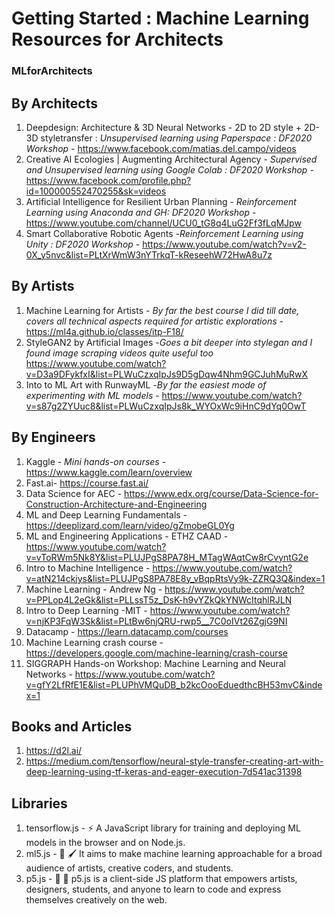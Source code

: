 # Getting Started : Machine Learning Resources for Architects

### MLforArchitects

## By Architects
1. Deepdesign: Architecture & 3D Neural Networks - 2D to 2D style + 2D-3D styletransfer : *Unsupervised learning using Paperspace : DF2020 Workshop* - https://www.facebook.com/matias.del.campo/videos
2. Creative AI Ecologies | Augmenting Architectural Agency - *Supervised and Unsupervised learning using Google Colab : DF2020 Workshop* - https://www.facebook.com/profile.php?id=100000552470255&sk=videos
3. Artificial Intelligence for Resilient Urban Planning - *Reinforcement Learning using Anaconda and GH: DF2020 Workshop* - https://www.youtube.com/channel/UCU0_tG8q4LuG2Ff3fLqMJpw
4. Smart Collaborative Robotic Agents -*Reinforcement Learning using Unity : DF2020 Workshop* - https://www.youtube.com/watch?v=v2-0X_y5nvc&list=PLtXrWmW3nYTrkqT-kReseehW72HwA8u7z

## By Artists
1. Machine Learning for Artists - *By far the best course I did till date, covers all technical aspects required for artistic explorations* - https://ml4a.github.io/classes/itp-F18/ 
2. StyleGAN2 by Artificial Images -*Goes a bit deeper into stylegan and I found image scraping videos quite useful too* https://www.youtube.com/watch?v=D3a9DFykfxI&list=PLWuCzxqIpJs9D5gDqw4Nhm9GCJuhMuRwX
3. Into to ML Art with RunwayML -*By far the easiest mode of experimenting with ML models* - https://www.youtube.com/watch?v=s87g2ZYUuc8&list=PLWuCzxqIpJs8k_WYOxWc9iHnC9dYq0OwT

## By Engineers 
1. Kaggle - *Mini hands-on courses* - https://www.kaggle.com/learn/overview
2. Fast.ai- https://course.fast.ai/
3. Data Science for AEC - https://www.edx.org/course/Data-Science-for-Construction-Architecture-and-Engineering
4. ML and Deep Learning Fundamentals - https://deeplizard.com/learn/video/gZmobeGL0Yg
5. ML and Engineering Applications - ETHZ CAAD - https://www.youtube.com/watch?v=vToRWm5Nk8Y&list=PLUJPgS8PA78H_MTagWAqtCw8rCvyntG2e
6. Intro to Machine Intelligence - https://www.youtube.com/watch?v=atN214ckjys&list=PLUJPgS8PA78E8y_vBqpRtsVy9k-ZZRQ3Q&index=1
7. Machine Learning - Andrew Ng - https://www.youtube.com/watch?v=PPLop4L2eGk&list=PLLssT5z_DsK-h9vYZkQkYNWcItqhlRJLN
8. Intro to Deep Learning -MIT - https://www.youtube.com/watch?v=njKP3FqW3Sk&list=PLtBw6njQRU-rwp5__7C0oIVt26ZgjG9NI
9. Datacamp - https://learn.datacamp.com/courses
10. Machine Learning crash course -https://developers.google.com/machine-learning/crash-course
11. SIGGRAPH  Hands-on Workshop: Machine Learning and Neural Networks - https://www.youtube.com/watch?v=gfY2LfRfE1E&list=PLUPhVMQuDB_b2kcOooEduedthcBH53mvC&index=1


## Books and Articles
1. https://d2l.ai/
2. https://medium.com/tensorflow/neural-style-transfer-creating-art-with-deep-learning-using-tf-keras-and-eager-execution-7d541ac31398

## Libraries
1. tensorflow.js - ⚡ A JavaScript library for training and deploying ML models in the browser and on Node.js.
2. ml5.js - 🤖 🖌 It aims to make machine learning approachable for a broad audience of artists, creative coders, and students.
3. p5.js - 🎨 🎸 p5.js is a client-side JS platform that empowers artists, designers, students, and anyone to learn to code and express themselves creatively on the web.
